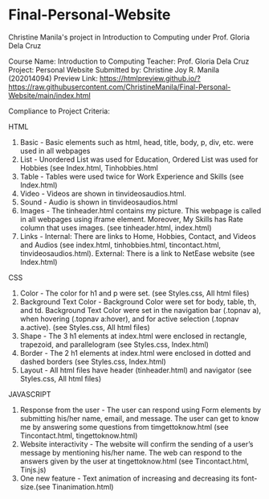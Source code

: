 # Final-Personal-Website
Christine Manila's project in Introduction to Computing under Prof. Gloria Dela Cruz

Course Name: Introduction to Computing
Teacher: Prof. Gloria Dela Cruz
Project: Personal Website
Submitted by: Christine Joy R. Manila (202014094)
Preview Link: https://htmlpreview.github.io/?https://raw.githubusercontent.com/ChristineManila/Final-Personal-Website/main/index.html

Compliance to Project Criteria: 

HTML
1.	Basic - Basic elements such as html, head, title, body, p, div, etc. were used in all webpages	
2.	List - Unordered List was used for Education, Ordered List was used for Hobbies (see Index.html, Tinhobbies.html
3.	Table - Tables were used twice for Work Experience and Skills (see Index.html)
4.	Video - Videos are shown in tinvideosaudios.html.
5.	Sound - Audio is shown in tinvideosaudios.html
6.	Images - The tinheader.html contains my picture. This webpage is called in all webpages using iframe element. Moreover, My Skills has Rate column that uses images. (see tinheader.html, index.html)
7.	Links - Internal: There are links to Home, Hobbies, Contact, and Videos and Audios (see 	index.html, tinhobbies.html, tincontact.html, tinvideosaudios.html). External: There is a link to NetEase website (see Index.html)

CSS
1.	Color - The color for h1 and p were set. (see Styles.css, All html files)
2.	Background Text Color - Background Color were set for body, table, th, and td. Background Text Color were set in the navigation bar (.topnav a), when hovering (.topnav a:hover), and for active selection (.topnav a.active). (see Styles.css, All html files)
3.	Shape - The 3 h1 elements at index.html were enclosed in rectangle, trapezoid, and parallelogram (see  Styles.css, Index.html)
4.	Border - The 2 h1 elements at index.html were enclosed in dotted and dashed borders (see Styles.css, Index.html)
5.	Layout - All html files have header (tinheader.html) and navigator (see Styles.css, All html files)

JAVASCRIPT
1.	Response from the user - The user can respond using Form elements by submitting his/her name, email, and message. The user can get to know me by answering some questions from timgettoknow.html (see Tincontact.html, tingettoknow.html)
2.	Website interactivity - The website will confirm the sending of a user’s message by mentioning his/her name. The web can respond to the answers given by the user at tingettoknow.html (see Tincontact.html, Tinjs.js)
3.	One new feature - Text animation of increasing and decreasing its font-size.(see Tinanimation.html)
  

